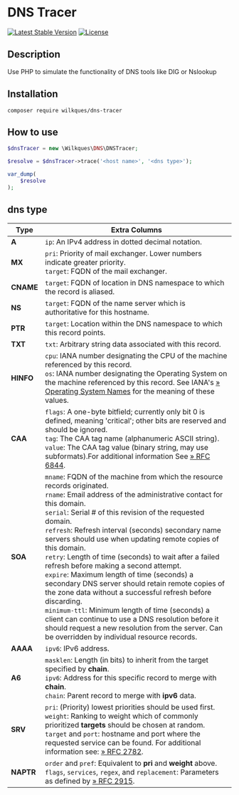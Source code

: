 # DNS Tracer

[![Latest Stable Version](https://poser.pugx.org/wilkques/dns-tracer/v/stable)](https://packagist.org/packages/wilkques/dns-tracer)
[![License](https://poser.pugx.org/wilkques/dns-tracer/license)](https://packagist.org/packages/wilkques/dns-tracer)

## Description
Use PHP to simulate the functionality of DNS tools like DIG or Nslookup

## Installation
`composer require wilkques/dns-tracer`

## How to use
```php
$dnsTracer = new \Wilkques\DNS\DNSTracer;

$resolve = $dnsTracer->trace('<host name>', '<dns type>');

var_dump(
    $resolve
);
```

## dns type

| Type  | Extra Columns |
|-------|---------------|
| **A** | `ip`: An IPv4 address in dotted decimal notation. |
| **MX** | `pri`: Priority of mail exchanger. Lower numbers indicate greater priority. <br> `target`: FQDN of the mail exchanger. |
| **CNAME** | `target`: FQDN of location in DNS namespace to which the record is aliased. |
| **NS** | `target`: FQDN of the name server which is authoritative for this hostname. |
| **PTR** | `target`: Location within the DNS namespace to which this record points. |
| **TXT** | `txt`: Arbitrary string data associated with this record. |
| **HINFO** | `cpu`: IANA number designating the CPU of the machine referenced by this record. <br> `os`: IANA number designating the Operating System on the machine referenced by this record. See IANA's  [» Operating System Names](https://www.iana.org/assignments/operating-system-names/operating-system-names.xhtml) for the meaning of these values. |
| **CAA** | `flags`: A one-byte bitfield; currently only bit 0 is defined, meaning 'critical'; other bits are reserved and should be ignored. <br> `tag`: The CAA tag name (alphanumeric ASCII string). <br> `value`: The CAA tag value (binary string, may use subformats).For additional information See [» RFC 6844](https://datatracker.ietf.org/doc/html/rfc6844). |
| **SOA** | `mname`: FQDN of the machine from which the resource records originated. <br> `rname`: Email address of the administrative contact for this domain.  <br> `serial`: Serial # of this revision of the requested domain. <br> `refresh`: Refresh interval (seconds) secondary name servers should use when updating remote copies of this domain. <br> `retry`: Length of time (seconds) to wait after a failed refresh before making a second attempt. <br> `expire`: Maximum length of time (seconds) a secondary DNS server should retain remote copies of the zone data without a successful refresh before discarding. <br> `minimum-ttl`:  Minimum length of time (seconds) a client can continue to use a DNS resolution before it should request a new resolution from the server. Can be overridden by individual resource records. |
| **AAAA** | `ipv6`: IPv6 address. |
| **A6** | `masklen`: Length (in bits) to inherit from the target specified by **chain**. <br> `ipv6`: Address for this specific record to merge with **chain**. <br> `chain`: Parent record to merge with **ipv6** data. |
| **SRV** | `pri`: (Priority) lowest priorities should be used first. <br> `weight`: Ranking to weight which of commonly prioritized **targets** should be chosen at random. `target` and `port`: hostname and port where the requested service can be found. For additional information see: [» RFC 2782](https://datatracker.ietf.org/doc/html/rfc2782). |
| **NAPTR** | `order` and `pref`: Equivalent to **pri** and **weight** above. `flags`, `services`, `regex`, and `replacement`: Parameters as defined by [» RFC 2915](https://datatracker.ietf.org/doc/html/rfc2915). |